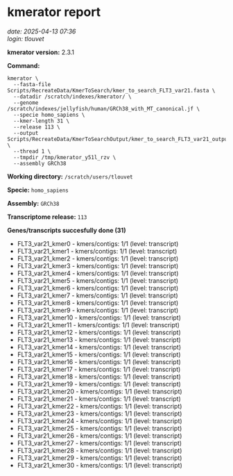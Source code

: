 # kmerator report
*date: 2025-04-13 07:36*  
*login: tlouvet*

**kmerator version:** 2.3.1

**Command:**

```
kmerator \
  --fasta-file Scripts/RecreateData/KmerToSearch/kmer_to_search_FLT3_var21.fasta \
  --datadir /scratch/indexes/kmerator/ \
  --genome /scratch/indexes/jellyfish/human/GRCh38_with_MT_canonical.jf \
  --specie homo_sapiens \
  --kmer-length 31 \
  --release 113 \
  --output Scripts/RecreateData/KmerToSearchOutput/kmer_to_search_FLT3_var21_output \
  --thread 1 \
  --tmpdir /tmp/kmerator_y51l_rzv \
  --assembly GRCh38
```

**Working directory:** `/scratch/users/tlouvet`

**Specie:** `homo_sapiens`

**Assembly:** `GRCh38`

**Transcriptome release:** `113`

**Genes/transcripts succesfully done (31)**

- FLT3_var21_kmer0 - kmers/contigs: 1/1 (level: transcript)
- FLT3_var21_kmer1 - kmers/contigs: 1/1 (level: transcript)
- FLT3_var21_kmer2 - kmers/contigs: 1/1 (level: transcript)
- FLT3_var21_kmer3 - kmers/contigs: 1/1 (level: transcript)
- FLT3_var21_kmer4 - kmers/contigs: 1/1 (level: transcript)
- FLT3_var21_kmer5 - kmers/contigs: 1/1 (level: transcript)
- FLT3_var21_kmer6 - kmers/contigs: 1/1 (level: transcript)
- FLT3_var21_kmer7 - kmers/contigs: 1/1 (level: transcript)
- FLT3_var21_kmer8 - kmers/contigs: 1/1 (level: transcript)
- FLT3_var21_kmer9 - kmers/contigs: 1/1 (level: transcript)
- FLT3_var21_kmer10 - kmers/contigs: 1/1 (level: transcript)
- FLT3_var21_kmer11 - kmers/contigs: 1/1 (level: transcript)
- FLT3_var21_kmer12 - kmers/contigs: 1/1 (level: transcript)
- FLT3_var21_kmer13 - kmers/contigs: 1/1 (level: transcript)
- FLT3_var21_kmer14 - kmers/contigs: 1/1 (level: transcript)
- FLT3_var21_kmer15 - kmers/contigs: 1/1 (level: transcript)
- FLT3_var21_kmer16 - kmers/contigs: 1/1 (level: transcript)
- FLT3_var21_kmer17 - kmers/contigs: 1/1 (level: transcript)
- FLT3_var21_kmer18 - kmers/contigs: 1/1 (level: transcript)
- FLT3_var21_kmer19 - kmers/contigs: 1/1 (level: transcript)
- FLT3_var21_kmer20 - kmers/contigs: 1/1 (level: transcript)
- FLT3_var21_kmer21 - kmers/contigs: 1/1 (level: transcript)
- FLT3_var21_kmer22 - kmers/contigs: 1/1 (level: transcript)
- FLT3_var21_kmer23 - kmers/contigs: 1/1 (level: transcript)
- FLT3_var21_kmer24 - kmers/contigs: 1/1 (level: transcript)
- FLT3_var21_kmer25 - kmers/contigs: 1/1 (level: transcript)
- FLT3_var21_kmer26 - kmers/contigs: 1/1 (level: transcript)
- FLT3_var21_kmer27 - kmers/contigs: 1/1 (level: transcript)
- FLT3_var21_kmer28 - kmers/contigs: 1/1 (level: transcript)
- FLT3_var21_kmer29 - kmers/contigs: 1/1 (level: transcript)
- FLT3_var21_kmer30 - kmers/contigs: 1/1 (level: transcript)
